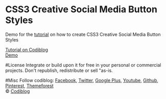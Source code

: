 # CSS3 Creative Social Media Button Styles
Demo for the <a href="http://www.codiblog.com/2016/02/create-full-screen-preloading-effect.html">tutorial</a> on how to create CSS3 Creative Social Media Button Styles

<a href="http://www.codiblog.com/2016/02/css3-creative-social-media-button-styles.html">Tutorial on Codiblog</a><br/>
<a href="https://rawgit.com/codiblog/css3-creative-social-media-button-styles/master/index.html">Demo</a>

#License
Integrate or build upon it for free in your personal or commercial projects. Don't republish, redistribute or sell "as-is.

#Misc
Follow codiblog: <a href="http://facebook.com/codiblog">Facebook</a>, <a href="http://twitter.com/codiblog">Twitter</a>, <a href="http://plus.google.com/+codiblog">Google Plus</a>, <a href="https://www.youtube.com/channel/UCr4WBIcmHa16xxLSyc7_YaQ">Youtube</a>, <a href="https://github.com/codiblog">Github</a>, <a href="https://www.pinterest.com/codiblog/">Pinterest</a>, <a href="http://themeforest.net/user/themeratio?ref=ThemeRatio">Themeforest</a><br/>
© <a href="http://www.codiblog.com">Codiblog</a>
